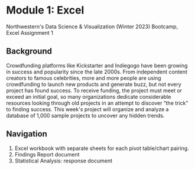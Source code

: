 # Module 1: Excel
Northwestern's Data Science &amp; Visualization (Winter 2023) Bootcamp, Excel Assignment 1

## Background

Crowdfunding platforms like Kickstarter and Indiegogo have been growing in success and popularity since the late 2000s. From independent content creators to famous celebrities, more and more people are using crowdfunding to launch new products and generate buzz, but not every project has found success.
To receive funding, the project must meet or exceed an initial goal, so many organizations dedicate considerable resources looking through old projects in an attempt to discover “the trick” to finding success. This week's project will organize and analyze a database of 1,000 sample projects to uncover any hidden trends.

## Navigation

1. Excel workbook with separate sheets for each pivot table/chart pairing. 
2. Findings Report document
3. Statistical Analysis: response document
